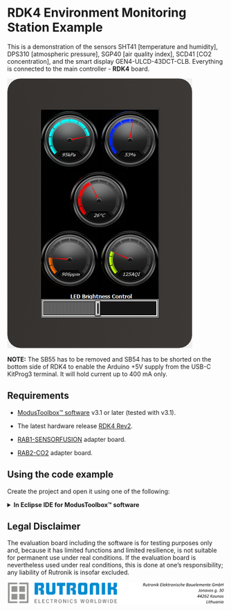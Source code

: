 # RDK4 Environment Monitoring Station Example

This is a demonstration of the sensors SHT41 [temperature and humidity], DPS310 [atmospheric pressure], SGP40 [air quality index], SCD41 [CO2 concentration], and the smart display GEN4-ULCD-43DCT-CLB. Everything is connected to the main controller - **RDK4** board.

<img src="images/ems_gui.png" style="zoom:100%;" />

**NOTE:** The SB55 has to be removed and SB54 has to be shorted on the bottom side of RDK4 to enable the  Arduino +5V supply from the USB-C KitProg3 terminal. It will hold current up to 400 mA only.

## Requirements

- [ModusToolbox&trade; software](https://www.infineon.com/modustoolbox) v3.1 or later (tested with v3.1).

- The latest hardware release [RDK4 Rev2](https://github.com/RutronikSystemSolutions/RDK4_Hardware_Files).

- [RAB1-SENSORFUSION](https://github.com/RutronikSystemSolutions/RAB1-SENSORFUSION_Hardware_Files) adapter board.

- [RAB2-CO2](https://github.com/RutronikSystemSolutions/RAB2-CO2_Hardware_Files) adapter board.

   

## Using the code example

Create the project and open it using one of the following:

<details><summary><b>In Eclipse IDE for ModusToolbox&trade; software</b></summary>




1. Click the **New Application** link in the **Quick Panel** (or, use **File** > **New** > **ModusToolbox&trade; Application**). This launches the [Project Creator](https://www.infineon.com/ModusToolboxProjectCreator) tool.

2. Pick a kit supported by the code example from the list shown in the **Project Creator - Choose Board Support Package (BSP)** dialogue.

   When you select a supported kit, the example is reconfigured automatically to work with the kit. To work with a different supported kit later, use the [Library Manager](https://www.infineon.com/ModusToolboxLibraryManager) to choose the BSP for the supported kit. You can use the Library Manager to select or update the BSP and firmware libraries used in this application. To access the Library Manager, click the link from the **Quick Panel**.

   You can also just start the application creation process again and select a different kit.

   If you want to use the application for a kit not listed here, you may need to update the source files. If the kit does not have the required resources, the application may not work.

3. In the **Project Creator - Select Application** dialogue, choose the example by enabling the checkbox.

4. (Optional) Change the suggested **New Application Name**.

5. The **Application(s) Root Path** defaults to the Eclipse workspace which is usually the desired location for the application. If you want to store the application in a different location, you can change the *Application(s) Root Path* value. Applications that share libraries should be in the same root path.

6. Click **Create** to complete the application creation process.

For more details, see the [Eclipse IDE for ModusToolbox&trade; software user guide](https://www.infineon.com/MTBEclipseIDEUserGuide) (locally available at *{ModusToolbox&trade; software install directory}/docs_{version}/mt_ide_user_guide.pdf*).

</details>

## Legal Disclaimer

The evaluation board including the software is for testing purposes only and, because it has limited functions and limited resilience, is not suitable for permanent use under real conditions. If the evaluation board is nevertheless used under real conditions, this is done at one’s responsibility; any liability of Rutronik is insofar excluded. 

<img src="images/rutronik_origin_kaunas.png" style="zoom:50%;" />